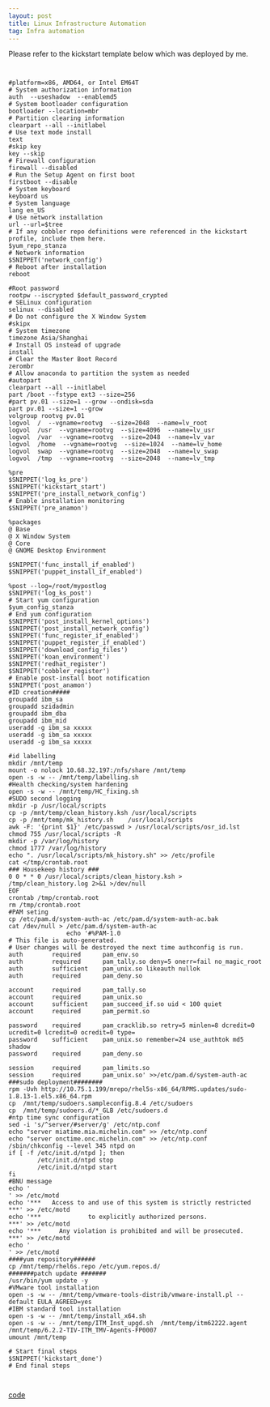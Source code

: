 ```yaml
---
layout: post
title: Linux Infrastructure Automation
tag: Infra automation
---
```


 Please refer to the kickstart template below which was deployed by me.

<pre><code>

#platform=x86, AMD64, or Intel EM64T
# System authorization information
auth  --useshadow  --enablemd5
# System bootloader configuration
bootloader --location=mbr
# Partition clearing information
clearpart --all --initlabel
# Use text mode install
text
#skip key
key --skip
# Firewall configuration
firewall --disabled
# Run the Setup Agent on first boot
firstboot --disable
# System keyboard
keyboard us
# System language
lang en_US
# Use network installation
url --url=$tree
# If any cobbler repo definitions were referenced in the kickstart profile, include them here.
$yum_repo_stanza
# Network information
$SNIPPET('network_config')
# Reboot after installation
reboot

#Root password
rootpw --iscrypted $default_password_crypted
# SELinux configuration
selinux --disabled
# Do not configure the X Window System
#skipx
# System timezone
timezone Asia/Shanghai
# Install OS instead of upgrade
install
# Clear the Master Boot Record
zerombr
# Allow anaconda to partition the system as needed
#autopart
clearpart --all --initlabel
part /boot --fstype ext3 --size=256
#part pv.01 --size=1 --grow --ondisk=sda
part pv.01 --size=1 --grow
volgroup rootvg pv.01
logvol  /  --vgname=rootvg  --size=2048  --name=lv_root
logvol  /usr  --vgname=rootvg  --size=4096  --name=lv_usr
logvol  /var  --vgname=rootvg  --size=2048  --name=lv_var
logvol  /home  --vgname=rootvg  --size=1024  --name=lv_home
logvol  swap  --vgname=rootvg  --size=2048  --name=lv_swap
logvol  /tmp  --vgname=rootvg  --size=2048  --name=lv_tmp

%pre
$SNIPPET('log_ks_pre')
$SNIPPET('kickstart_start')
$SNIPPET('pre_install_network_config')
# Enable installation monitoring
$SNIPPET('pre_anamon')

%packages
@ Base
@ X Window System
@ Core
@ GNOME Desktop Environment

$SNIPPET('func_install_if_enabled')
$SNIPPET('puppet_install_if_enabled')

%post --log=/root/mypostlog
$SNIPPET('log_ks_post')
# Start yum configuration
$yum_config_stanza
# End yum configuration
$SNIPPET('post_install_kernel_options')
$SNIPPET('post_install_network_config')
$SNIPPET('func_register_if_enabled')
$SNIPPET('puppet_register_if_enabled')
$SNIPPET('download_config_files')
$SNIPPET('koan_environment')
$SNIPPET('redhat_register')
$SNIPPET('cobbler_register')
# Enable post-install boot notification
$SNIPPET('post_anamon')
#ID creation#####
groupadd ibm_sa
groupadd szidadmin
groupadd ibm_dba
groupadd ibm_mid
useradd -g ibm_sa xxxxx
useradd -g ibm_sa xxxxx
useradd -g ibm_sa xxxxx

#id labelling
mkdir /mnt/temp
mount -o nolock 10.68.32.197:/nfs/share /mnt/temp
open -s -w -- /mnt/temp/labelling.sh
#Health checking/system hardening
open -s -w -- /mnt/temp/HC_fixing.sh
#SUDO second logging
mkdir -p /usr/local/scripts
cp -p /mnt/temp/clean_history.ksh /usr/local/scripts
cp -p /mnt/temp/mk_history.sh    /usr/local/scripts
awk -F: '{print $1}' /etc/passwd > /usr/local/scripts/osr_id.lst
chmod 755 /usr/local/scripts -R
mkdir -p /var/log/history
chmod 1777 /var/log/history
echo ". /usr/local/scripts/mk_history.sh" >> /etc/profile
cat <<EOF >/tmp/crontab.root
### Housekeep history ###
0 0 * * 0 /usr/local/scripts/clean_history.ksh > /tmp/clean_history.log 2>&1 >/dev/null
EOF
crontab /tmp/crontab.root
rm /tmp/crontab.root
#PAM seting
cp /etc/pam.d/system-auth-ac /etc/pam.d/system-auth-ac.bak
cat /dev/null > /etc/pam.d/system-auth-ac
                echo '#%PAM-1.0
# This file is auto-generated.
# User changes will be destroyed the next time authconfig is run.
auth        required      pam_env.so
auth        required      pam_tally.so deny=5 onerr=fail no_magic_root
auth        sufficient    pam_unix.so likeauth nullok
auth        required      pam_deny.so

account     required      pam_tally.so
account     required      pam_unix.so
account     sufficient    pam_succeed_if.so uid < 100 quiet
account     required      pam_permit.so

password    required      pam_cracklib.so retry=5 minlen=8 dcredit=0 ucredit=0 lcredit=0 ocredit=0 type=
password    sufficient    pam_unix.so remember=24 use_authtok md5 shadow
password    required      pam_deny.so

session     required      pam_limits.so
session     required      pam_unix.so' >>/etc/pam.d/system-auth-ac
###sudo deployment########
rpm -Uvh http://10.75.1.199/mrepo/rhel5s-x86_64/RPMS.updates/sudo-1.8.13-1.el5.x86_64.rpm
cp  /mnt/temp/sudoers.sampleconfig.8.4 /etc/sudoers
cp  /mnt/temp/sudoers.d/*_GLB /etc/sudoers.d
#ntp time sync configuration
sed -i 's/^server/#server/g' /etc/ntp.conf
echo "server miatime.mia.michelin.com" >> /etc/ntp.conf
echo "server onctime.onc.michelin.com" >> /etc/ntp.conf
/sbin/chkconfig --level 345 ntpd on
if [ -f /etc/init.d/ntpd ]; then
        /etc/init.d/ntpd stop
        /etc/init.d/ntpd start
fi
#BNU message
echo '                                                                    ' >> /etc/motd
echo '***   Access to and use of this system is strictly restricted    ***' >> /etc/motd
echo '***             to explicitly authorized persons.                ***' >> /etc/motd
echo '***     Any violation is prohibited and will be prosecuted.      ***' >> /etc/motd
echo '                                                                    ' >> /etc/motd
####yum repository######
cp /mnt/temp/rhel6s.repo /etc/yum.repos.d/
#######patch update #######
/usr/bin/yum update -y
#VMware tool installation
open -s -w -- /mnt/temp/vmware-tools-distrib/vmware-install.pl --default EULA_AGREED=yes
#IBM standard tool installation
open -s -w -- /mnt/temp/install_x64.sh
open -s -w -- /mnt/temp/ITM_Inst_upgd.sh  /mnt/temp/itm62222.agent /mnt/temp/6.2.2-TIV-ITM_TMV-Agents-FP0007
umount /mnt/temp

# Start final steps
$SNIPPET('kickstart_done')
# End final steps


</pre></code> 

<a href="http://pan.baidu.com/s/1kTleKuF">code</a>
